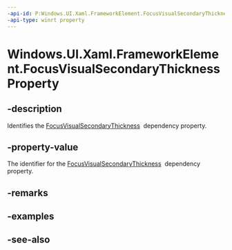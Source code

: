 ```yaml
---
-api-id: P:Windows.UI.Xaml.FrameworkElement.FocusVisualSecondaryThicknessProperty
-api-type: winrt property
---
```


<!-- Property syntax
public Windows.UI.Xaml.DependencyProperty FocusVisualSecondaryThicknessProperty { get; }
-->

# Windows.UI.Xaml.FrameworkElement.FocusVisualSecondaryThicknessProperty

## -description
Identifies the [FocusVisualSecondaryThickness](frameworkelement_focusvisualsecondarythickness.md)  dependency property.



## -property-value
The identifier for the [FocusVisualSecondaryThickness](frameworkelement_focusvisualsecondarythickness.md)  dependency property.

## -remarks

## -examples

## -see-also
